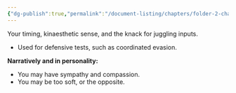 ```yaml
---
{"dg-publish":true,"permalink":"/document-listing/chapters/folder-2-character/skills-folder/synergy/"}
---
```


Your timing, kinaesthetic sense, and the knack for juggling inputs.
- Used for defensive tests, such as coordinated evasion.

**Narratively and in personality:**
- You may have sympathy and compassion.
- You may be too soft, or the opposite.